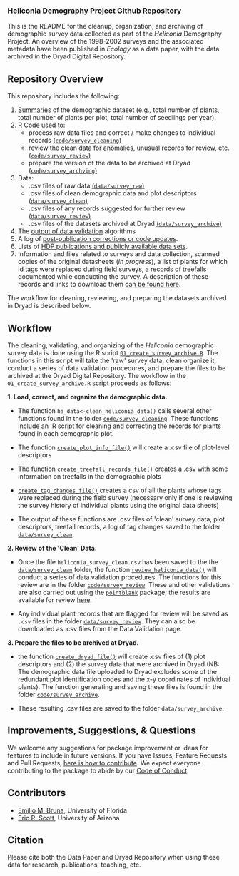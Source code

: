 ### Heliconia Demography Project Github Repository

This is the README for the cleanup, organization, and archiving of demographic survey data collected as part of the _Heliconia_ Demography Project. An overview of the 1998-2002 surveys and the associated metadata  have been published in _Ecology_ as a data paper, with the data archived in the Dryad Digital Repository. 


## Repository Overview

This repository includes the following: 

1. [Summaries](https://brunalab.github.io/HeliconiaSurveys/data_overview.html) of the demographic dataset (e.g., total number of plants, total number of plants per plot, total number of seedlings per year).
2. R Code used to:
    - process raw data files and correct / make changes to individual records [(`code/survey_cleaning`)](code/survey_cleaning)
    - review the clean data for anomalies, unusual records for review, etc. [(`code/survey_review`)](code/survey_review)
    - prepare the version of the data to be archived at Dryad [(`code/survey_archving`)](code/survey_archving)
3. Data:
    - .csv files of raw data [(`data/survey_raw`)](data/survey_raw)
    - .csv files of clean demographic data and plot descriptors [(`data/survey_clean`)](data/survey_clean)
    - .csv files of any records suggested for further review [(`data/survey_review`)](data/survey_review)
    - .csv files of the datasets archived at Dryad [(`data/survey_archive`)](data/survey_archive)
4. The [output of data validation](https://brunalab.github.io/HeliconiaSurveys/survey_validation.html) algorithms 
5. A log of [post-publication corrections or code updates](NEWS.md).
6. Lists of [HDP publications and publicly available data sets](docs/pubs_and_data/pubs_data.md).
7. Information and files related to surveys and data collection, scanned copies of the original datasheets (_in progress_), a list of plants for which id tags were replaced during field surveys, a records of treefalls documented while conducting the survey. A description of these records and links to download them [can be found here](docs/survey_records/survey_records.md).

The workflow for cleaning, reviewing, and preparing the datasets archived in Dryad is described below.

## Workflow

The cleaning, validating, and organizing of the _Heliconia_ demographic survey data is 
done using the R script [`01_create_survey_archive.R`](01_create_heliconia_archive.R). The functions in this script will take the 'raw' survey data, clean organize it, conduct a series of data validation procedures, and prepare the files to be archived at the Dryad Digital Repository. The workflow in the `01_create_survey_archive.R` script proceeds as follows:

**1. Load, correct, and organize the demographic data.** 

- The function `ha_data<-clean_heliconia_data()` calls several other functions 
found in the folder [`code/survey_cleaning`](code/survey_cleaning). These functions include an .R script for cleaning and correcting the records for plants found in each demographic plot. 

- The function [`create_plot_info_file()`](code/survey_cleaning/create_plot_info_file.R) will create a .csv file of plot-level descriptors 

- The function [`create_treefall_records_file()`](code/survey_cleaning/create_treefall_records_file.R) creates a .csv with some information on
treefalls in the demographic plots

- [`create_tag_changes_file()`](code/survey_cleaning/create_tag_changes_file.R) creates a csv of all the plants whose tags 
were replaced during the field survey (necessary only if one is reviewing 
the survey history of individual plants using the original data sheets) 

- The output of these functions are .csv files of 'clean' survey data, plot descriptors, treefall records, a log of tag changes saved to the folder [`data/survey_clean`](data/survey_clean).


**2. Review of the 'Clean' Data.** 

- Once the file `heliconia_survey_clean.csv` has been saved to the the [`data/survey_clean`](data/survey_clean) folder, the function [`review_heliconia_data()`](code/survey_review/review_heliconia_data.R) will conduct a series of data validation procedures. The functions for this review are in the folder [`code/survey_review`](code/survey_review). These and other validations are also carried out using the [`pointblank`](https://rich-iannone.github.io/pointblank/) package; the results are available for review [here](https://brunalab.github.io/HeliconiaSurveys/survey_validation.html).

- Any individual plant records that are flagged for review will be saved as `.csv` files 
in the folder [`data/survey_review`](data/survey_review). They can also be downloaded as .csv files from the Data Validation page.

**3. Prepare the files to be archived at Dryad.** 

- the function [`create_dryad_file()`](code/survey_archive/create_dryad_file.R) will create .csv files of (1) plot descriptors and (2) the survey data that were archived in Dryad (NB: The demographic data file uploaded to Dryad excludes some of the redundant plot identification codes and the x-y coordinates of individual plants). The function generating and saving these files is found in the folder [`code/survey_archive`](code/survey_archive).

<!---
(Table 2 in Bruna et al., _Ecology_) 
--->
- These resulting .csv files are saved to the folder `data/survey_archive`.  


## Improvements, Suggestions, & Questions

We welcome any suggestions for package improvement or ideas for features to include in future versions. If you have Issues, Feature Requests and Pull Requests, [here is how to contribute](CONTRIBUTING.md). We expect everyone contributing to the package to abide by our [Code of Conduct](CODE_OF_CONDUCT.md).

## Contributors

-   [Emilio M. Bruna](https://github.com/embruna), University of Florida
-   [Eric R. Scott](https://github.com/Aariq), University of Arizona

## Citation

Please cite both the Data Paper and Dryad Repository when using these data for research, publications, teaching, etc.

<!---
Bruna, Emilio M. et al. (2023), Data from: Demography of the understory herb _Heliconia acuminata_ in an experimentally fragmented tropical landscape, Dryad, Dataset, https://doi.org----

Bruna, Emilio M. María Uriarte, Maria Rosa Darrigo, Paulo Rubim, Cristiane F. Jurinitz, Eric R. Scott, Osmaildo Ferreira da Silva, & W. John Kress. 2023. Demography of the understory herb _Heliconia acuminata_ in an experimentally fragmented tropical landscape. Ecology XX(XX):xx-xx.
--->


